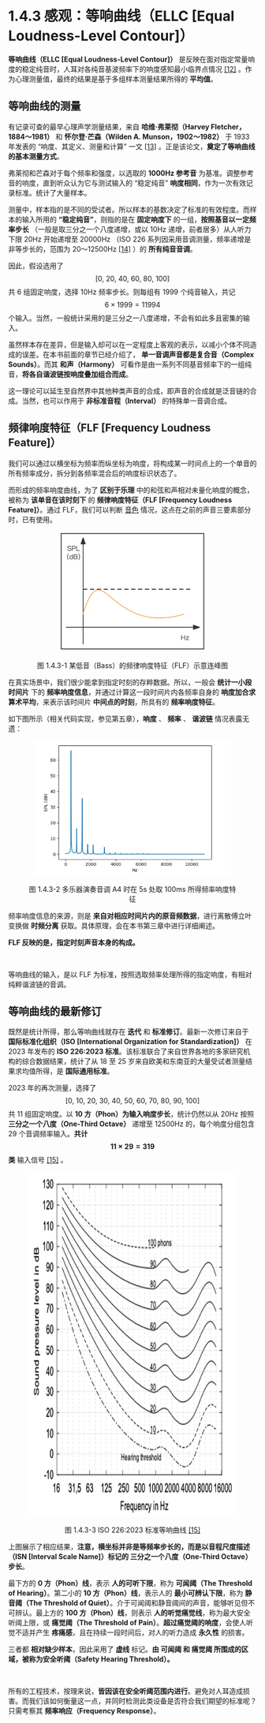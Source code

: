 
# 1.4.3 感观：等响曲线（ELLC [Equal Loudness-Level Contour]）

**等响曲线（ELLC [Equal Loudness-Level Contour]）** 是反映在面对指定常量响度的稳定纯音时，人耳对各纯音基波频率下的响度感知最小临界点情况 [\[12\]][ref] 。作为心理测量值，最终的结果是基于多组样本测量结果所得的 **平均值**。

## **等响曲线的测量**

有记录可查的最早心理声学测量结果，来自 **哈维·弗莱彻（Harvey Fletcher，1884～1981）** 和 **怀尔登·芒森（Wilden A. Munson，1902～1982）** 于 1933 年发表的 “响度、其定义、测量和计算” 一文 [\[13\]][ref] 。正是该论文，**奠定了等响曲线的基本测量方式**。

弗莱彻和芒森对于每个频率和强度，以选取的 **1000Hz 参考音** 为基准。调整参考音的响度，直到听众认为它与测试输入的 “稳定纯音” **响度相同**，作为一次有效记录标准。统计了大量样本。

测量中，样本指的是不同的受试者。所以样本的基数决定了标准的有效程度。而样本的输入所用的 **“稳定纯音”**，则指的是在 **固定响度下** 的一组，**按照基音以一定频率步长** （一般是取三分之一个八度递增，或以 10Hz 递增，前者居多）从人听力下限 20Hz 开始递增至 20000Hz （ISO 226 系列因采用音调测量，频率递增是非等步长的，范围为 20～12500Hz [\[14\]][ref] ）的 **所有纯音音调**。

因此，假设选用了 $$[0,\ 20,\ 40,\ 60,\ 80,\ 100]$$ 共 6 组固定响度，选择 10Hz 频率步长。则每组有 1999 个纯音输入，共记 $$6 \times 1999 = 11994$$ 个输入。当然，一般统计采用的是三分之一八度递增，不会有如此多且密集的输入。

虽然样本存在差异，但是输入却可以在一定程度上客观的表示，以减小个体不同造成的误差。在本书前面的章节已经介绍了， **单一音调声音都是复合音（Complex Sounds）**。而其 **和声（Harmony）** 可看作是由一系列不同基音频率下的一组纯音，**将各自谐波链按响度叠加组合而成**。

这一理论可以延生至自然界中其他种类声音的合成，即声音的合成就是泛音链的合成。当然，也可以作用于 **非标准音程（Interval）** 的特殊单一音调合成。

## **频律响度特征（FLF [Frequency Loudness Feature]）**

我们可以通过以横坐标为频率而纵坐标为响度，将构成某一时间点上的一个单音的所有频率成分，拆分到各频率混合后的响度标识状态了。

而形成的频率响度曲线，为了 **区别于乐理** 中的和弦和声相对未量化响度的概念，被称为 **该单音在该时刻下** 的 **频律响度特征（FLF [Frequency Loudness Feature]）**。通过 FLF，我们可以判断 [音色](Docs_1_3_3.md) 情况，这点在之前的声音三要素部分时，已有使用。

<center>
<figure>
   <img  
      width = "300" height = "245"
      src="../../Pictures/SFR_preception_chain_0.png" alt="">
    <figcaption>
      <p>图 1.4.3-1 某低音（Bass）的频律响度特征（FLF）示意连峰图</p>
   </figcaption>
</figure>
</center>

在真实场景中，我们很少能拿到指定时刻的存粹数据。所以，一般会 **统计一小段时间片** 下的 **频率响度信息**，并通过计算这一段时间片内各频率自身的 **响度加合求算术平均**，来表示该时间片 **中间点的时刻**，所具有的 **频率响度特征**。

如下图所示（相关代码实现，参见第五章），**响度** 、 **频率** 、 **谐波链** 情况表露无遗：

<center>
<figure>
   <img  
      width = "400" height = "275"
      src="../../Pictures/FLC_instruments_A4_5_100.png" alt="">
    <figcaption>
      <p>图 1.4.3-2 多乐器演奏音调 A4 时在 5s 处取 100ms 所得频率响度特征</p>
   </figcaption>
</figure>
</center>

频率响度信息的来源，则是 **来自对相应时间片内的原音频数据**，进行离散傅立叶变换做 **时频分离** 获取。具体原理，会在本书第三章中进行详细阐述。

**FLF 反映的是，指定时刻声音本身的构成。**

<br>

等响曲线的输入，是以 FLF 为标准，按照选取频率处理所得的指定响度，有相对纯粹谐波链的音调。

## **等响曲线的最新修订**

既然是统计所得，那么等响曲线就存在 **迭代** 和 **标准修订**。最新一次修订来自于 **国际标准化组织（ISO [International Organization for Standardization]）** 在 2023 年发布的 **ISO 226:2023 标准**。该标准联合了来自世界各地的多家研究机构的综合数据结果，统计了从 18 至 25 岁来自欧美和东南亚的大量受试者测量结果求均值所得，是 **国际通用标准**。

2023 年的再次测量，选择了 $$[0,\ 10,\ 20,\ 30,\ 40,\ 50,\ 60,\ 70,\ 80,\ 90,\ 100]$$ 共 11 组固定响度。以 **10 方（Phon）为输入响度步长**，统计仍然以从 20Hz 按照 **三分之一个八度（One-Third Octave）** 递增至 12500Hz 的，每个响度分组包含 29 个音调频率输入。**共计 $$11 \times 29 = 319$$ 类** 输入信号 [\[15\]][ref] 。

<center>
<figure>
   <img  
      width = "800" height = "700"
      src="../../Pictures/ELC_ISO226_2023.png" alt="">
    <figcaption>
      <p>图 1.4.3-3 ISO 226:2023 标准等响曲线 <a href="References_1.md">[15]</a></p>
   </figcaption>
</figure>
</center>

上图展示了相应结果，**注意，横坐标并非是等频率步长的，而是以音程尺度描述（ISN [Interval Scale Name]）标记的 三分之一个八度（One-Third Octave） 步长**。

最下方的 **0 方（Phon）线**，表示 **人的可听下限**，称为 **可闻阈（The Threshold of Hearing）**。第二小的 **10 方（Phon）线**，表示人的 **最小可辨认下限**，称为 **静音阈（The Threshold of Quiet）**。介于可闻阈和静音阈间的声音，能够听见但不可辨认。最上方的 **100 方（Phon）线**，则表示 **人的听觉痛觉线**，称为最大安全听阈上限，或 **痛觉阈（The Threshold of Pain）**。**超过痛觉阈的响度**，会使人听觉不适并产生 **疼痛感**，且在持续一段时间后，对人的听力造成 **永久性** 的损害。

三者都 **相对缺少样本**，因此采用了 **虚线** 标记。**由 可闻阈 和 痛觉阈 所围成的区域，被称为安全听阈（Safety Hearing Threshold）。**

<br>

所有的工程技术，按理来说，**皆因该在安全听阈范围内进行**。避免对人耳造成损害。而我们该如何衡量这一点，并同时检测此类设备是否符合我们期望的标准呢？只需考察其 **频率响应（Frequency Response）**。


[ref]: References_1.md
